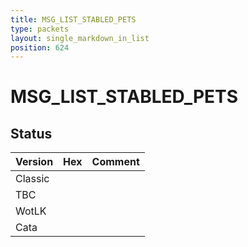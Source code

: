 ```yaml
---
title: MSG_LIST_STABLED_PETS
type: packets
layout: single_markdown_in_list
position: 624
---
```


# MSG_LIST_STABLED_PETS

## Status

Version | Hex | Comment
---------- | ---------- | ---------- 
Classic |  |  
TBC |  |  
WotLK |  |  
Cata |  |  

